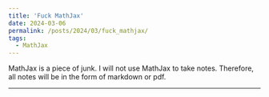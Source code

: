 ```yaml
---
title: 'Fuck MathJax'
date: 2024-03-06
permalink: /posts/2024/03/fuck_mathjax/
tags:
  - MathJax
---
```


MathJax is a piece of junk. I will not use MathJax to take notes. Therefore, all notes will be in the form of markdown or pdf.


------